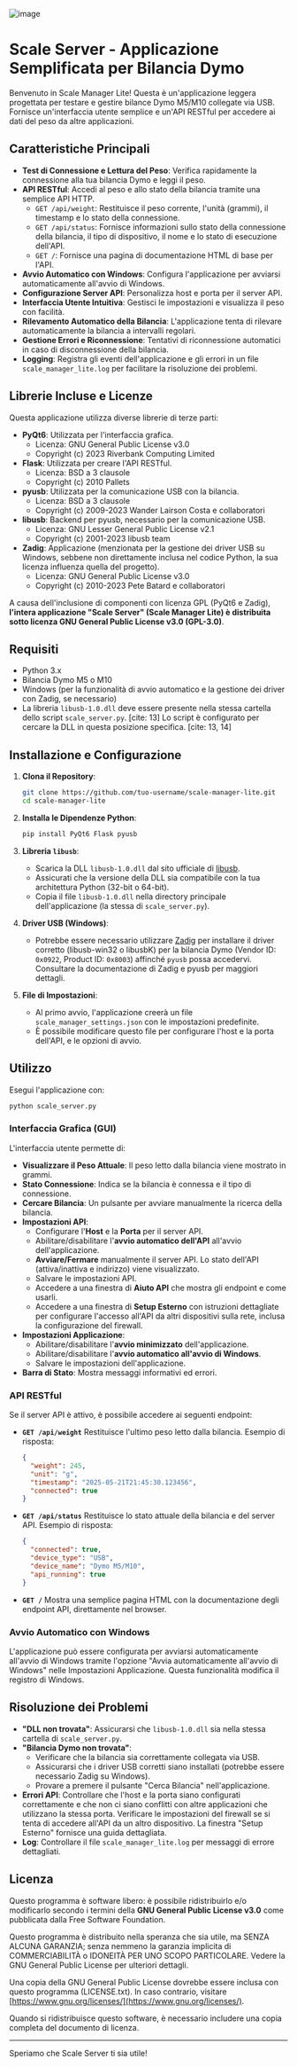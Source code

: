 ![image](https://github.com/user-attachments/assets/043bccce-76cb-4cc0-9d60-7dd3b8865d2e)

# Scale Server - Applicazione Semplificata per Bilancia Dymo

Benvenuto in Scale Manager Lite! Questa è un'applicazione leggera progettata per testare e gestire bilance Dymo M5/M10 collegate via USB. Fornisce un'interfaccia utente semplice e un'API RESTful per accedere ai dati del peso da altre applicazioni.

## Caratteristiche Principali

* **Test di Connessione e Lettura del Peso**: Verifica rapidamente la connessione alla tua bilancia Dymo e leggi il peso.
* **API RESTful**: Accedi al peso e allo stato della bilancia tramite una semplice API HTTP.
    * `GET /api/weight`: Restituisce il peso corrente, l'unità (grammi), il timestamp e lo stato della connessione.
    * `GET /api/status`: Fornisce informazioni sullo stato della connessione della bilancia, il tipo di dispositivo, il nome e lo stato di esecuzione dell'API.
    * `GET /`: Fornisce una pagina di documentazione HTML di base per l'API.
* **Avvio Automatico con Windows**: Configura l'applicazione per avviarsi automaticamente all'avvio di Windows.
* **Configurazione Server API**: Personalizza host e porta per il server API.
* **Interfaccia Utente Intuitiva**: Gestisci le impostazioni e visualizza il peso con facilità.
* **Rilevamento Automatico della Bilancia**: L'applicazione tenta di rilevare automaticamente la bilancia a intervalli regolari.
* **Gestione Errori e Riconnessione**: Tentativi di riconnessione automatici in caso di disconnessione della bilancia.
* **Logging**: Registra gli eventi dell'applicazione e gli errori in un file `scale_manager_lite.log` per facilitare la risoluzione dei problemi.

## Librerie Incluse e Licenze

Questa applicazione utilizza diverse librerie di terze parti:

* **PyQt6**: Utilizzata per l'interfaccia grafica.
    * Licenza: GNU General Public License v3.0
    * Copyright (c) 2023 Riverbank Computing Limited
* **Flask**: Utilizzata per creare l'API RESTful.
    * Licenza: BSD a 3 clausole
    * Copyright (c) 2010 Pallets
* **pyusb**: Utilizzata per la comunicazione USB con la bilancia.
    * Licenza: BSD a 3 clausole
    * Copyright (c) 2009-2023 Wander Lairson Costa e collaboratori
* **libusb**: Backend per pyusb, necessario per la comunicazione USB.
    * Licenza: GNU Lesser General Public License v2.1
    * Copyright (c) 2001-2023 libusb team
* **Zadig**: Applicazione (menzionata per la gestione dei driver USB su Windows, sebbene non direttamente inclusa nel codice Python, la sua licenza influenza quella del progetto).
    * Licenza: GNU General Public License v3.0
    * Copyright (c) 2010-2023 Pete Batard e collaboratori

A causa dell'inclusione di componenti con licenza GPL (PyQt6 e Zadig), **l'intera applicazione "Scale Server" (Scale Manager Lite) è distribuita sotto licenza GNU General Public License v3.0 (GPL-3.0)**.

## Requisiti

* Python 3.x
* Bilancia Dymo M5 o M10
* Windows (per la funzionalità di avvio automatico e la gestione dei driver con Zadig, se necessario)
* La libreria `libusb-1.0.dll` deve essere presente nella stessa cartella dello script `scale_server.py`. [cite: 13] Lo script è configurato per cercare la DLL in questa posizione specifica. [cite: 13, 14]

## Installazione e Configurazione

1.  **Clona il Repository**:
    ```bash
    git clone https://github.com/tuo-username/scale-manager-lite.git
    cd scale-manager-lite
    ```

2.  **Installa le Dipendenze Python**:
    ```bash
    pip install PyQt6 Flask pyusb
    ```

3.  **Libreria `libusb`**:
    * Scarica la DLL `libusb-1.0.dll` dal sito ufficiale di [libusb](https://libusb.info/).
    * Assicurati che la versione della DLL sia compatibile con la tua architettura Python (32-bit o 64-bit).
    * Copia il file `libusb-1.0.dll` nella directory principale dell'applicazione (la stessa di `scale_server.py`).

4.  **Driver USB (Windows)**:
    * Potrebbe essere necessario utilizzare [Zadig](https://zadig.akeo.ie/) per installare il driver corretto (libusb-win32 o libusbK) per la bilancia Dymo (Vendor ID: `0x0922`, Product ID: `0x8003`) affinché `pyusb` possa accedervi. Consultare la documentazione di Zadig e pyusb per maggiori dettagli.

5.  **File di Impostazioni**:
    * Al primo avvio, l'applicazione creerà un file `scale_manager_settings.json` con le impostazioni predefinite.
    * È possibile modificare questo file per configurare l'host e la porta dell'API, e le opzioni di avvio.

## Utilizzo

Esegui l'applicazione con:
```bash
python scale_server.py
```

### Interfaccia Grafica (GUI)

L'interfaccia utente permette di:

* **Visualizzare il Peso Attuale**: Il peso letto dalla bilancia viene mostrato in grammi.
* **Stato Connessione**: Indica se la bilancia è connessa e il tipo di connessione.
* **Cercare Bilancia**: Un pulsante per avviare manualmente la ricerca della bilancia.
* **Impostazioni API**:
    * Configurare l'**Host** e la **Porta** per il server API. 
    * Abilitare/disabilitare l'**avvio automatico dell'API** all'avvio dell'applicazione.
    * **Avviare/Fermare** manualmente il server API. Lo stato dell'API (attiva/inattiva e indirizzo) viene visualizzato.
    * Salvare le impostazioni API.
    * Accedere a una finestra di **Aiuto API** che mostra gli endpoint e come usarli.
    * Accedere a una finestra di **Setup Esterno** con istruzioni dettagliate per configurare l'accesso all'API da altri dispositivi sulla rete, inclusa la configurazione del firewall.
* **Impostazioni Applicazione**:
    * Abilitare/disabilitare l'**avvio minimizzato** dell'applicazione. 
    * Abilitare/disabilitare l'**avvio automatico all'avvio di Windows**. 
    * Salvare le impostazioni dell'applicazione.
* **Barra di Stato**: Mostra messaggi informativi ed errori.

### API RESTful

Se il server API è attivo, è possibile accedere ai seguenti endpoint:

* **`GET /api/weight`** 
    Restituisce l'ultimo peso letto dalla bilancia.
    Esempio di risposta:
    ```json
    {
      "weight": 245,
      "unit": "g",
      "timestamp": "2025-05-21T21:45:30.123456",
      "connected": true
    }
    ```
   

* **`GET /api/status`** 
    Restituisce lo stato attuale della bilancia e del server API.
    Esempio di risposta:
    ```json
    {
      "connected": true,
      "device_type": "USB",
      "device_name": "Dymo M5/M10",
      "api_running": true
    }
    ```
    

* **`GET /`**
    Mostra una semplice pagina HTML con la documentazione degli endpoint API, direttamente nel browser.

### Avvio Automatico con Windows

L'applicazione può essere configurata per avviarsi automaticamente all'avvio di Windows tramite l'opzione "Avvia automaticamente all'avvio di Windows" nelle Impostazioni Applicazione. Questa funzionalità modifica il registro di Windows.

## Risoluzione dei Problemi

* **"DLL non trovata"**: Assicurarsi che `libusb-1.0.dll` sia nella stessa cartella di `scale_server.py`.
* **"Bilancia Dymo non trovata"**:
    * Verificare che la bilancia sia correttamente collegata via USB.
    * Assicurarsi che i driver USB corretti siano installati (potrebbe essere necessario Zadig su Windows).
    * Provare a premere il pulsante "Cerca Bilancia" nell'applicazione. 
* **Errori API**: Controllare che l'host e la porta siano configurati correttamente e che non ci siano conflitti con altre applicazioni che utilizzano la stessa porta. Verificare le impostazioni del firewall se si tenta di accedere all'API da un altro dispositivo. La finestra "Setup Esterno" fornisce una guida dettagliata.
* **Log**: Controllare il file `scale_manager_lite.log` per messaggi di errore dettagliati.

## Licenza

Questo programma è software libero: è possibile ridistribuirlo e/o modificarlo secondo i termini della **GNU General Public License v3.0** come pubblicata dalla Free Software Foundation.

Questo programma è distribuito nella speranza che sia utile, ma SENZA ALCUNA GARANZIA; senza nemmeno la garanzia implicita di COMMERCIABILITÀ o IDONEITÀ PER UNO SCOPO PARTICOLARE. Vedere la GNU General Public License per ulteriori dettagli.

Una copia della GNU General Public License dovrebbe essere inclusa con questo programma (LICENSE.txt). In caso contrario, visitare [https://www.gnu.org/licenses/](https://www.gnu.org/licenses/). 

Quando si ridistribuisce questo software, è necessario includere una copia completa del documento di licenza.

---

Speriamo che Scale Server ti sia utile!



